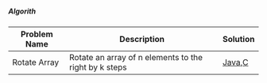 ##### Algorith 

| Problem Name  			 | Description                                	       | Solution       |
| -------------------------- | --------------------------------------------------- |----------------|
| Rotate Array				 |Rotate an array of n elements to the right by k steps|[Java][1],[C][2]|


[1]: algorithm/Array/RotateArray.java
[2]:https://google.com
			

